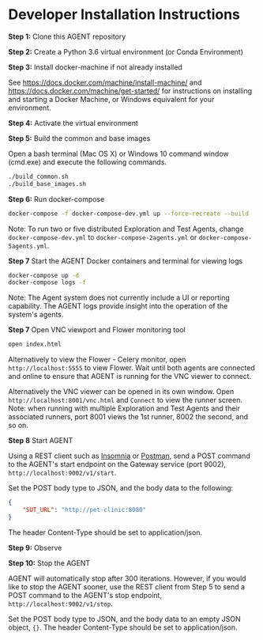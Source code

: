 # Developer Installation Instructions

**Step 1:** Clone this AGENT repository

**Step 2:** Create a Python 3.6 virtual environment (or Conda Environment)

**Step 3:** Install docker-machine if not already installed

See https://docs.docker.com/machine/install-machine/ and https://docs.docker.com/machine/get-started/ for instructions on installing and starting a Docker Machine, or Windows equivalent for your environment.

**Step 4:** Activate the virtual environment 

**Step 5:** Build the common and base images

Open a bash terminal (Mac OS X) or Windows 10 command window (cmd.exe) and execute the following commands.

```bash
./build_common.sh
./build_base_images.sh
```

**Step 6:** Run docker-compose

```bash
docker-compose -f docker-compose-dev.yml up --force-recreate --build
```

Note: To run two or five distributed Exploration and Test Agents, change `docker-compose-dev.yml` to `docker-compose-2agents.yml` or `docker-compose-5agents.yml`.

**Step 7** Start the AGENT Docker containers and terminal for viewing logs

```bash
docker-compose up -d
docker-compose logs -f
```

Note: The Agent system does not currently include a UI or reporting capability. The AGENT logs provide insight into the operation of the system's agents.

**Step 7** Open VNC viewport and Flower monitoring tool

```bash
open index.html
```

Alternatively to view the Flower - Celery monitor, open `http://localhost:5555` to view Flower. Wait until both agents are connected and online to ensure that AGENT is running for the VNC viewer to connect.

Alternatively the VNC viewer can be opened in its own window. Open `http://localhost:8001/vnc.html` and `Connect` to view the runner screen. Note: when running with multiple Exploration and Test Agents and their associated runners, port 8001 views the 1st runner, 8002 the second, and so on.

**Step 8** Start AGENT

Using a REST client such as [Insomnia](https://insomnia.rest) or [Postman](https://chrome.google.com/webstore/detail/postman/fhbjgbiflinjbdggehcddcbncdddomop?hl=en), send a POST command to the AGENT's start endpoint on the Gateway service (port 9002), `http://localhost:9002/v1/start`.

Set the POST body type to JSON, and the body data to the following:

```json
{
    "SUT_URL": "http://pet-clinic:8080"
}
```

The header Content-Type should be set to application/json.

**Step 9:** Observe

**Step 10:** Stop the AGENT

AGENT will automatically stop after 300 iterations. However, if you would like to stop the AGENT sooner, use the REST client from Step 5 to send a POST command to the AGENT's stop endpoint, `http://localhost:9002/v1/stop`.

Set the POST body type to JSON, and the body data to an empty JSON object, `{}`. The header Content-Type should be set to application/json.
